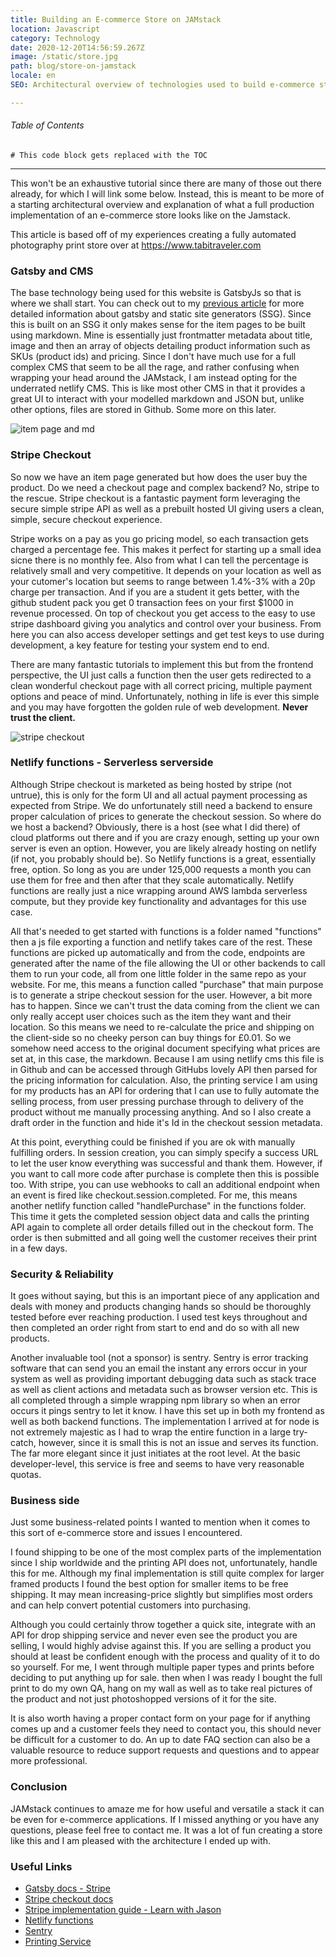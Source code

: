 ```yaml
---
title: Building an E-commerce Store on JAMstack
location: Javascript
category: Technology
date: 2020-12-20T14:56:59.267Z
image: /static/store.jpg
path: blog/store-on-jamstack
locale: en
SEO: Architectural overview of technologies used to build e-commerce store on jamstack with gatsby stripe netlify and serverless with useful tips

---
```


###### Table of Contents
```toc
# This code block gets replaced with the TOC
```

---

This won't be an exhaustive tutorial since there are many of those out there already, for which I will link some below. Instead, this is meant to be more of a starting architectural overview and explanation of what a full production implementation of an e-commerce store looks like on the Jamstack.

This article is based off of my experiences creating a fully automated photography print store over at <https://www.tabitraveler.com>
### Gatsby and CMS
The base technology being used for this website is GatsbyJs so that is where we shall start. You can check out to my [previous article](https://rossneilson.dev/blog/migrating-to-jamstack) for more detailed information about gatsby and static site generators (SSG). Since this is built on an SSG it only makes sense for the item pages to be built using markdown. Mine is essentially just frontmatter metadata about title, image and then an array of objects detailing product information such as SKUs (product ids) and pricing. Since I don't have much use for a full complex CMS that seem to be all the rage, and rather confusing when wrapping your head around the JAMstack, I am instead opting for the underrated netlify CMS. This is like most other CMS in that it provides a great UI to interact with your modelled markdown and JSON but, unlike other options, files are stored in Github. Some more on this later.

![item page and md](/../../images/tabiPrintItem.jpg "item page and md")

### Stripe Checkout
So now we have an item page generated but how does the user buy the product. Do we need a checkout page and complex backend? No, stripe to the rescue. Stripe checkout is a fantastic payment form leveraging the secure simple stripe API as well as a prebuilt hosted UI giving users a clean, simple, secure checkout experience. 

Stripe works on a pay as you go pricing model, so each transaction gets charged a percentage fee. This makes it perfect for starting up a small idea sicne there is no monthly fee. Also from what I can tell the percentage is relatively small and very competitive. It depends on your location as well as your cutomer's location but seems to range between 1.4%-3% with a 20p charge per transaction. And if you are a student it gets better, with the github student pack you get 0 transaction fees on your first $1000 in revenue processed.
On top of checkout you get access to the easy to use stripe dashboard giving you analytics and control over your business. From here you can also access developer settings and get test keys to use during development, a key feature for testing your system end to end.

There are many fantastic tutorials to implement this but from the frontend perspective, the UI just calls a function then the user gets redirected to a clean wonderful checkout page with all correct pricing, multiple payment options and peace of mind. Unfortunately, nothing in life is ever this simple and you may have forgotten the golden rule of web development. **Never trust the client.**

![stripe checkout](/../../images/store.jpg "stripe checkout")

### Netlify functions - Serverless serverside
Although Stripe checkout is marketed as being hosted by stripe (not untrue), this is only for the form UI and all actual payment processing as expected from Stripe. We do unfortunately still need a backend to ensure proper calculation of prices to generate the checkout session. So where do we host a backend? Obviously, there is a host (see what I did there) of cloud platforms out there and if you are crazy enough, setting up your own server is even an option. However, you are likely already hosting on netlify (if not, you probably should be). So Netlify functions is a great, essentially free, option. So long as you are under 125,000 requests a month you can use them for free and then after that they scale automatically. Netlify functions are really just a nice wrapping around AWS lambda serverless compute, but they provide key functionality and advantages for this use case. 

All that's needed to get started with functions is a folder named "functions" then a js file exporting a function and netlify takes care of the rest. These functions are picked up automatically and from the code, endpoints are generated after the name of the file allowing the UI or other backends to call them to run your code, all from one little folder in the same repo as your website. For me, this means a function called "purchase" that main purpose is to generate a stripe checkout session for the user. However, a bit more has to happen. Since we can't trust the data coming from the client we can only really accept user choices such as the item they want and their location. So this means we need to re-calculate the price and shipping on the client-side so no cheeky person can buy things for £0.01. So we somehow need access to the original document specifying what prices are set at, in this case, the markdown. Because I am using netlify cms this file is in Github and can be accessed through GitHubs lovely API then parsed for the pricing information for calculation. Also, the printing service I am using for my products has an API for ordering that I can use to fully automate the selling process, from user pressing purchase through to delivery of the product without me manually processing anything. And so I also create a draft order in the function and hide it's Id in the checkout session metadata.

At this point, everything could be finished if you are ok with manually fulfilling orders. In session creation, you can simply specify a success URL to let the user know everything was successful and thank them. However, if you want to call more code after purchase is complete then this is possible too. With stripe, you can use webhooks to call an additional endpoint when an event is fired like checkout.session.completed. For me, this means another netlify function called "handlePurchase" in the functions folder. This time it gets the completed session object data and calls the printing API again to complete all order details filled out in the checkout form. The order is then submitted and all going well the customer receives their print in a few days.

### Security & Reliability
It goes without saying, but this is an important piece of any application and deals with money and products changing hands so should be thoroughly tested before ever reaching production. I used test keys throughout and then completed an order right from start to end and do so with all new products. 

Another invaluable tool (not a sponsor) is sentry. Sentry is error tracking software that can send you an email the instant any errors occur in your system as well as providing important debugging data such as stack trace as well as client actions and metadata such as browser version etc. This is all completed through a simple wrapping npm library so when an error occurs it pings sentry to let it know. I have this set up in both my frontend as well as both backend functions. The implementation I arrived at for node is not extremely majestic as I had to wrap the entire function in a large try-catch, however, since it is small this is not an issue and serves its function. The far more elegant since it just initiates at the root level. At the basic developer-level, this service is free and seems to have very reasonable quotas.

### Business side
Just some business-related points I wanted to mention when it comes to this sort of e-commerce store and issues I encountered. 

I found shipping to be one of the most complex parts of the implementation since I ship worldwide and the printing API does not, unfortunately, handle this for me. Although my final implementation is still quite complex for larger framed products I found the best option for smaller items to be free shipping. It may mean increasing-price slightly but simplifies most orders and can help convert potential customers into purchasing.

Although you could certainly throw together a quick site, integrate with an API for drop shipping service and never even see the product you are selling, I would highly advise against this. If you are selling a product you should at least be confident enough with the process and quality of it to do so yourself. For me, I went through multiple paper types and prints before deciding to put anything up for sale. then when I was ready I bought the full print to do my own QA, hang on my wall as well as to take real pictures of the product and not just photoshopped versions of it for the site.

It is also worth having a proper contact form on your page for if anything comes up and a customer feels they need to contact you, this should never be difficult for a customer to do. An up to date FAQ section can also be a valuable resource to reduce support requests and questions and to appear more professional.

### Conclusion
JAMstack continues to amaze me for how useful and versatile a stack it can be even for e-commerce applications. If I missed anything or you have any questions, please feel free to contact me. It was a lot of fun creating a store like this and I am pleased with the architecture I ended up with.


### Useful Links
* [Gatsby docs - Stripe](https://www.gatsbyjs.com/docs/how-to/adding-common-features/processing-payments-with-stripe/)
* [Stripe checkout docs](https://stripe.com/docs/payments/checkout)
* [Stripe implementation guide - Learn with Jason](https://www.learnwithjason.dev/build-an-ecommerce-site-using-stripe-gatsby)
* [Netlify functions](https://www.netlify.com/products/functions/)
* [Sentry](https://sentry.io/)
* [Printing Service](https://www.prodigi.com/)